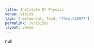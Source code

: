 ```yaml
---
title: Institute Of Physics
venue: v15159
tags: [restaurant, food, "fhrs:410977"]
permalink: /v/15159/
layout: venue
---
```

null